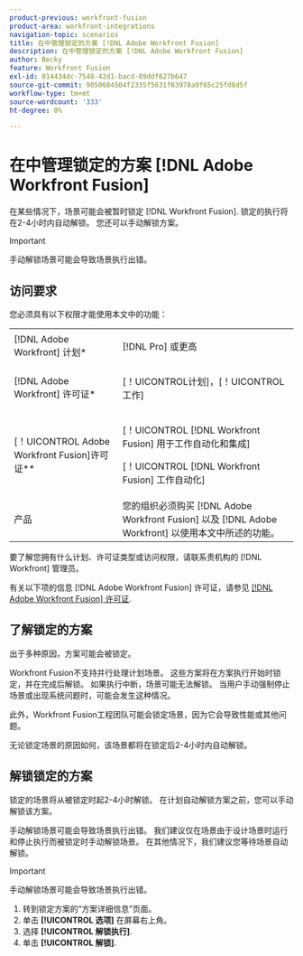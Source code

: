 ```yaml
---
product-previous: workfront-fusion
product-area: workfront-integrations
navigation-topic: scenarios
title: 在中管理锁定的方案 [!DNL Adobe Workfront Fusion]
description: 在中管理锁定的方案 [!DNL Adobe Workfront Fusion]
author: Becky
feature: Workfront Fusion
exl-id: 014434dc-7548-42d1-bacd-89ddf627b647
source-git-commit: 9050684504f2335f5631f63978a9f65c25fd8d5f
workflow-type: tm+mt
source-wordcount: '333'
ht-degree: 0%

---
```


# 在中管理锁定的方案 [!DNL Adobe Workfront Fusion]

在某些情况下，场景可能会被暂时锁定 [!DNL Workfront Fusion]. 锁定的执行将在2-4小时内自动解锁。 您还可以手动解锁方案。

>[!IMPORTANT]
>
>手动解锁场景可能会导致场景执行出错。

## 访问要求

您必须具有以下权限才能使用本文中的功能：

<table style="table-layout:auto">  
 <col> 
 <col> 
 <tbody> 
  <tr> 
    <td role="rowheader">[!DNL Adobe Workfront] 计划*</td> 
   <td> <p>[!DNL Pro] 或更高</p> </td> 
  </tr> 
  <tr data-mc-conditions=""> 
   <td role="rowheader">[!DNL Adobe Workfront] 许可证*</td> 
   <td> <p>[！UICONTROL计划]，[！UICONTROL工作]</p> </td> 
  </tr> 
  <tr> 
   <td role="rowheader">[！UICONTROL Adobe Workfront Fusion]许可证**</td> 
  <td> <p>[！UICONTROL [!DNL Workfront Fusion] 用于工作自动化和集成] </p><p>[！UICONTROL [!DNL Workfront Fusion] 工作自动化] </p>  </td>    </tr> 
  </tr> 
  <tr> 
   <td role="rowheader">产品</td> 
   <td>您的组织必须购买 [!DNL Adobe Workfront Fusion] 以及 [!DNL Adobe Workfront] 以使用本文中所述的功能。</td> 
  </tr> 
 </tbody> 
</table>

要了解您拥有什么计划、许可证类型或访问权限，请联系贵机构的 [!DNL Workfront] 管理员。

有关以下项的信息 [!DNL Adobe Workfront Fusion] 许可证，请参见 [[!DNL Adobe Workfront Fusion] 许可证](../../workfront-fusion/get-started/license-automation-vs-integration.md).

## 了解锁定的方案

出于多种原因，方案可能会被锁定。

Workfront Fusion不支持并行处理计划场景。 这些方案将在方案执行开始时锁定，并在完成后解锁。 如果执行中断，场景可能无法解锁。 当用户手动强制停止场景或出现系统问题时，可能会发生这种情况。

此外，Workfront Fusion工程团队可能会锁定场景，因为它会导致性能或其他问题。

无论锁定场景的原因如何，该场景都将在锁定后2-4小时内自动解锁。

## 解锁锁定的方案

锁定的场景将从被锁定时起2-4小时解锁。 在计划自动解锁方案之前，您可以手动解锁该方案。

手动解锁场景可能会导致场景执行出错。 我们建议仅在场景由于设计场景时运行和停止执行而被锁定时手动解锁场景。 在其他情况下，我们建议您等待场景自动解锁。

>[!IMPORTANT]
>
>手动解锁场景可能会导致场景执行出错。

1. 转到锁定方案的“方案详细信息”页面。
1. 单击 **[!UICONTROL 选项]** 在屏幕右上角。
1. 选择 **[!UICONTROL 解锁执行]**.
1. 单击 **[!UICONTROL 解锁]**.
